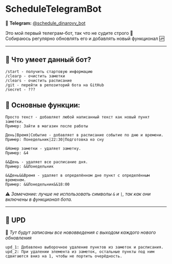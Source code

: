 # ScheduleTelegramBot  
📢 **Telegram:** [@schedule_dinarovv_bot](https://t.me/schedule_dinarovv_bot)  

Это мой первый телеграм-бот, так что не судите строго 🙂  
Собираюсь регулярно обновлять его и добавлять новый функционал 🆙  

---

## 🔹 Что умеет данный бот?
```
/start - получить стартовую информацию
/clearp - очистить заметки
/clears - очистить расписание
/git - перейти в репозиторий бота на GitHub
/secret - ???
```
## 🔹 Основные функции:
```
Просто текст - добавляет любой написанный текст как новый пункт заметки.
Пример: Зайти в магазин после работы

День|Время|Событие - добавляет в расписание событие по дню и времени.
Пример: Понедельник|22:30|Подготовка ко сну

&Номер заметки - удаляет заметку.
Пример: &4

&&День - удаляет все расписание дня.
Пример: &&Понедельник

&&День&&Время - удаляет в определённом дне пункт с определённым временем.
Пример: &&Понедельник&&18:00
```
⚠️ *Замечание: лучше не использовать символы `&` и `|`, так как они включены в функционал бота.*  

---

## 🔹 UPD  
📌 *Тут будут записаны все нововведения с выходом каждого нового обновления*  
```
upd_1: Добавлено выборочное удаление пунктов из заметок и расписания.
upd_2: При удалении элемента из заметок, остальные пункты под ним сдвигаются вниз на 1, чтобы не портить очерёдность.
```
